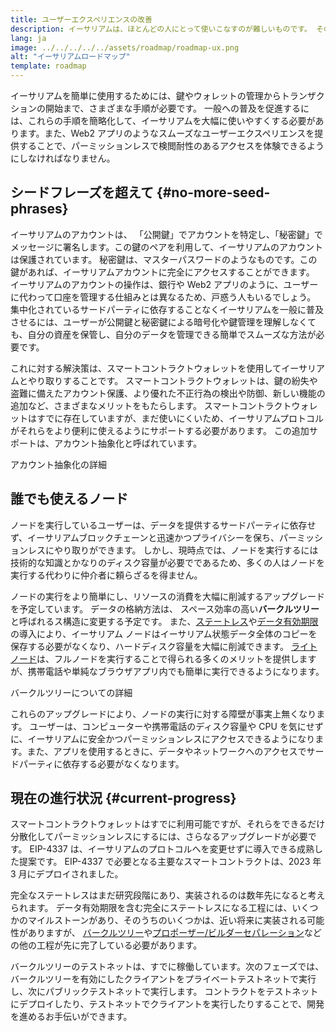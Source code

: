 ```yaml
---
title: ユーザーエクスペリエンスの改善
description: イーサリアムは、ほとんどの人にとって使いこなすのが難しいものです。 そのため、一般の人にも使ってもらえるように、イーサリアムへの参入障壁を大幅に下げる必要があります。ユーザーは、イーサリアムの分散型、パーミッションレス、検閲耐性といったアクセスのメリットを享受できるだけでなく、従来のWeb2アプリと同じように簡単に使えるようにする必要があります。
lang: ja
image: ../../../../../assets/roadmap/roadmap-ux.png
alt: "イーサリアムロードマップ"
template: roadmap
---
```


イーサリアムを簡単に使用するためには、鍵やウォレットの管理からトランザクションの開始まで、さまざまな手順が必要です。 一般への普及を促進するには、これらの手順を簡略化して、イーサリアムを大幅に使いやすくする必要があります。また、Web2 アプリのようなスムーズなユーザーエクスペリエンスを提供することで、パーミッションレスで検閲耐性のあるアクセスを体験できるようにしなければなりません。

## シードフレーズを超えて {#no-more-seed-phrases}

イーサリアムのアカウントは、 「公開鍵」でアカウントを特定し、「秘密鍵」でメッセージに署名します。この鍵のペアを利用して、イーサリアムのアカウントは保護されています。 秘密鍵は、マスターパスワードのようなものです。この鍵があれば、イーサリアムアカウントに完全にアクセスすることができます。 イーサリアムのアカウントの操作は、銀行や Web2 アプリのように、ユーザーに代わって口座を管理する仕組みとは異なるため、戸惑う人もいるでしょう。 集中化されているサードパーティに依存することなくイーサリアムを一般に普及させるには、ユーザーが公開鍵と秘密鍵による暗号化や鍵管理を理解しなくても、自分の資産を保管し、自分のデータを管理できる簡単でスムーズな方法が必要です。

これに対する解決策は、スマートコントラクトウォレットを使用してイーサリアムとやり取りすることです。 スマートコントラクトウォレットは、鍵の紛失や盗難に備えたアカウント保護、より優れた不正行為の検出や防御、新しい機能の追加など、さまざまなメリットをもたらします。 スマートコントラクトウォレットはすでに存在していますが、まだ使いにくいため、イーサリアムプロトコルがそれらをより便利に使えるようにサポートする必要があります。 この追加サポートは、アカウント抽象化と呼ばれています。

<ButtonLink variant="outline-color" to="/roadmap/account-abstraction/">アカウント抽象化の詳細</ButtonLink>

## 誰でも使えるノード

ノードを実行しているユーザーは、データを提供するサードパーティに依存せず、イーサリアムブロックチェーンと迅速かつプライバシーを保ち、パーミッションレスにやり取りができます。 しかし、現時点では、ノードを実行するには技術的な知識とかなりのディスク容量が必要でであるため、多くの人はノードを実行する代わりに仲介者に頼らざるを得ません。

ノードの実行をより簡単にし、リソースの消費を大幅に削減するアップグレードを予定しています。 データの格納方法は、 スペース効率の高い**バークルツリー**と呼ばれるス構造に変更する予定です。 また、[ステートレス](/roadmap/statelessness)や[データ有効期限](/roadmap/statelessness/#data-expiry)の導入により、イーサリアム ノードはイーサリアム状態データ全体のコピーを保存する必要がなくなり、ハードディスク容量を大幅に削減できます。 [ライトノード](/developers/docs/nodes-and-clients/light-clients/)は、フルノードを実行することで得られる多くのメリットを提供しますが、携帯電話や単純なブラウザアプリ内でも簡単に実行できるようになります。

<ButtonLink variant="outline-color" to="/roadmap/verkle-trees/">バークルツリーについての詳細</ButtonLink>

これらのアップグレードにより、ノードの実行に対する障壁が事実上無くなります。 ユーザーは、コンピューターや携帯電話のディスク容量や CPU を気にせずに、イーサリアムに安全かつパーミッションレスにアクセスできるようになります。また、アプリを使用するときに、データやネットワークへのアクセスでサードパーティに依存する必要がなくなります。

## 現在の進行状況 {#current-progress}

スマートコントラクトウォレットはすでに利用可能ですが、それらをできるだけ分散化してパーミッションレスにするには、さらなるアップグレードが必要です。 EIP-4337 は、イーサリアムのプロトコルへを変更せずに導入できる成熟した提案です。 EIP-4337 で必要となる主要なスマートコントラクトは、2023 年 3 月にデプロイされました。

完全なステートレスはまだ研究段階にあり、実装されるのは数年先になると考えられます。 データ有効期限を含む完全にステートレスになる工程には、いくつかのマイルストーンがあり、そのうちのいくつかは、近い将来に実装される可能性がありますが、 [バークルツリー](/roadmap/verkle-trees/)や[プロポーザー/ビルダーセパレーション](/roadmap/pbs/)などの他の工程が先に完了している必要があります。

バークルツリーのテストネットは、すでに稼働しています。次のフェーズでは、バークルツリーを有効にしたクライアントをプライベートテストネットで実行し、次にパブリックテストネットで実行します。 コントラクトをテストネットにデプロイしたり、テストネットでクライアントを実行したりすることで、開発を進めるお手伝いができます。
